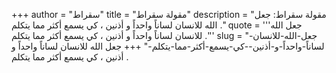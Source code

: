 +++
author = "سقراط"
title = "مقولة سقراط"
description = "مقولة سقراط: جعل الله للانسان لساناً واحداً و أذنين ، كي يسمع أكثر مما يتكلم ."
quote = '''جعل الله للانسان لساناً واحداً و أذنين ، كي يسمع أكثر مما يتكلم .''' 
slug = "جعل-الله-للانسان-لساناً-واحداً-و-أذنين--كي-يسمع-أكثر-مما-يتكلم-"
+++
جعل الله للانسان لساناً واحداً و أذنين ، كي يسمع أكثر مما يتكلم .
